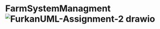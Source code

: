 # FarmSystemManagment![FurkanUML-Assignment-2 drawio](https://user-images.githubusercontent.com/112558462/230993559-ca0fe787-d852-4afb-90af-6f1fcdfeddc9.png)
